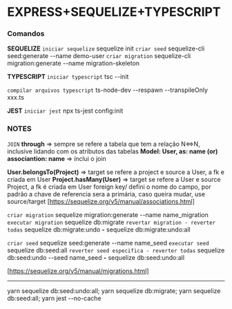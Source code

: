 # EXPRESS+SEQUELIZE+TYPESCRIPT

### Comandos
**SEQUELIZE**
`iniciar sequelize`
sequelize init
`criar seed`
sequelize-cli seed:generate --name demo-user
`criar migration`
sequelize-cli migration:generate --name migration-skeleton

**TYPESCRIPT**
`iniciar typescript`
tsc --init

`compilar arquivos typescript`
ts-node-dev --respawn --transpileOnly xxx.ts

**JEST**
`iniciar jest`
npx ts-jest config:init


### NOTES
`JOIN`
**through** => sempre se refere a tabela que tem a relação N<=>N, inclusive lidando com os atributos das tabelas
**Model: User, as: name (or) associantion: name** => inclui o join 

**User.belongsTo(Project)** => target se refere a project e source a User, a fk e criada em User
**Project.hasMany(User)** => target se refere a User e source Project, a fk é criada em User
foreign key/ defini o nome do campo, por padrão a chave de referencia sera a primária, caso queira mudar, use source/target
[https://sequelize.org/v5/manual/associations.html]

`criar migration`
sequelize migration:generate --name name_migration
`executar migration`
sequelize db:migrate
`revertar migration - reverter todas`
sequelize db:migrate:undo **-** sequelize db:migrate:undo:all

`criar seed`
sequelize seed:generate --name name_seed
`executar seed`
sequelize db:seed:all
`reverter seed especifica - reverter todas`
sequelize db:seed:undo --seed name_seed **-** sequelize db:seed:undo:all

[https://sequelize.org/v5/manual/migrations.html]

---


yarn sequelize db:seed:undo:all; yarn sequelize db:migrate; yarn sequelize db:seed:all; yarn jest --no-cache